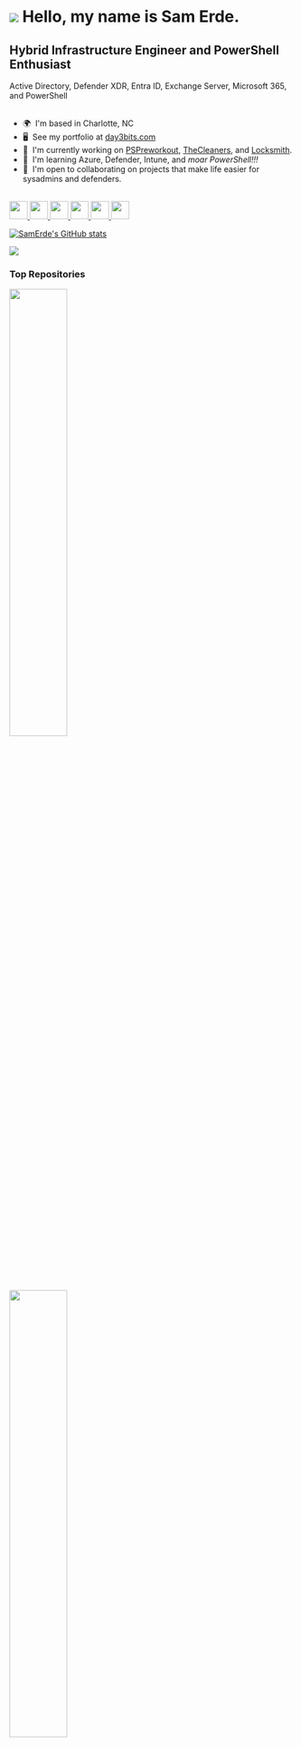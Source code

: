 # ![](https://user-images.githubusercontent.com/18350557/176309783-0785949b-9127-417c-8b55-ab5a4333674e.gif) Hello, my name is Sam Erde.

## Hybrid Infrastructure Engineer and PowerShell Enthusiast
Active Directory, Defender XDR, Entra ID, Exchange Server, Microsoft 365, and PowerShell
&nbsp;  
&nbsp;  
- 🌍  I'm based in Charlotte, NC
- 🖥️  See my portfolio at [day3bits.com](http://day3bits.com)
- 🚀  I'm currently working on [PSPreworkout](http://github.com/SamErde/PSPreworkout), [TheCleaners](https://github.com/SamErde/TheCleaners), and [Locksmith](https://github.com/TrimarcJake/Locksmith).
- 🧠  I'm learning Azure, Defender, Intune, and *moar PowerShell!!!*
- 🤝  I'm open to collaborating on projects that make life easier for sysadmins and defenders.
&nbsp;  
&nbsp;  

<a href="https://discord.com/users/SamErde" target="_blank" rel="noreferrer"> <picture> <source media="(prefers-color-scheme: dark)" srcset="https://raw.githubusercontent.com/danielcranney/readme-generator/main/public/icons/socials/discord-dark.svg" /> <source media="(prefers-color-scheme: light)" srcset="https://raw.githubusercontent.com/danielcranney/readme-generator/main/public/icons/socials/discord.svg" /> <img src="https://raw.githubusercontent.com/danielcranney/readme-generator/main/public/icons/socials/discord.svg" width="32" height="32" /> </picture> </a> <a href="https://www.github.com/SamErde" target="_blank" rel="noreferrer"> <picture> <source media="(prefers-color-scheme: dark)" srcset="https://raw.githubusercontent.com/danielcranney/readme-generator/main/public/icons/socials/github-dark.svg" /> <source media="(prefers-color-scheme: light)" srcset="https://raw.githubusercontent.com/danielcranney/readme-generator/main/public/icons/socials/github.svg" /> <img src="https://raw.githubusercontent.com/danielcranney/readme-generator/main/public/icons/socials/github.svg" width="32" height="32" /> </picture> </a> <a href="https://SamErde.hashnode.dev" target="_blank" rel="noreferrer"> <picture> <source media="(prefers-color-scheme: dark)" srcset="https://raw.githubusercontent.com/danielcranney/readme-generator/main/public/icons/socials/hashnode-dark.svg" /> <source media="(prefers-color-scheme: light)" srcset="https://raw.githubusercontent.com/danielcranney/readme-generator/main/public/icons/socials/hashnode.svg" /> <img src="https://raw.githubusercontent.com/danielcranney/readme-generator/main/public/icons/socials/hashnode.svg" width="32" height="32" /> </picture> </a> <a href="https://www.linkedin.com/in/SamErde" target="_blank" rel="noreferrer"> <picture> <source media="(prefers-color-scheme: dark)" srcset="https://raw.githubusercontent.com/danielcranney/readme-generator/main/public/icons/socials/linkedin-dark.svg" /> <source media="(prefers-color-scheme: light)" srcset="https://raw.githubusercontent.com/danielcranney/readme-generator/main/public/icons/socials/linkedin.svg" /> <img src="https://raw.githubusercontent.com/danielcranney/readme-generator/main/public/icons/socials/linkedin.svg" width="32" height="32" /> </picture> </a> <a href="https://www.polywork.com/SamErde" target="_blank" rel="noreferrer"> <picture> <source media="(prefers-color-scheme: dark)" srcset="https://raw.githubusercontent.com/danielcranney/readme-generator/main/public/icons/socials/polywork-dark.svg" /> <source media="(prefers-color-scheme: light)" srcset="https://raw.githubusercontent.com/danielcranney/readme-generator/main/public/icons/socials/polywork.svg" /> <img src="https://raw.githubusercontent.com/danielcranney/readme-generator/main/public/icons/socials/polywork.svg" width="32" height="32" /> </picture> </a> <a href="https://www.x.com/SamErde" target="_blank" rel="noreferrer"> <picture> <source media="(prefers-color-scheme: dark)" srcset="https://raw.githubusercontent.com/danielcranney/readme-generator/main/public/icons/socials/twitter-dark.svg" /> <source media="(prefers-color-scheme: light)" srcset="https://raw.githubusercontent.com/danielcranney/readme-generator/main/public/icons/socials/twitter.svg" /> <img src="https://raw.githubusercontent.com/danielcranney/readme-generator/main/public/icons/socials/twitter.svg" width="32" height="32" /> </picture> </a>


<a href="https://www.github.com/SamErde"><img src="https://github-readme-stats.vercel.app/api?username=SamErde&show_icons=true&hide=&rank_icon=percentile&count_private=true&title_color=0891b2&text_color=ffffff&icon_color=0891b2&bg_color=1c1917&hide_border=true&show_icons=true" alt="SamErde's GitHub stats" /></a>

<a href="https://www.github.com/SamErde"><img src="https://github-readme-streak-stats.herokuapp.com/?user=SamErde&stroke=ffffff&background=1c1917&ring=0891b2&fire=0891b2&currStreakNum=ffffff&currStreakLabel=0891b2&sideNums=ffffff&sideLabels=ffffff&dates=ffffff&hide_border=true" /></a>

### Top Repositories

<a href="https://github.com/SamErde/PSPreworkout"><img width="45%" src="https://github-readme-stats.vercel.app/api/pin/?username=SamErde&repo=PSPreworkout&title_color=0891b2&text_color=ffffff&icon_color=0891b2&bg_color=1c1917&hide_border=true&locale=en" /></a>
 
 <a href="https://github.com/SamErde/PowerShell"><img width="45%" src="https://github-readme-stats.vercel.app/api/pin/?username=SamErde&repo=PowerShell&title_color=0891b2&text_color=ffffff&icon_color=0891b2&bg_color=1c1917&hide_border=true&locale=en" /></a>

 <a href="https://github.com/SamErde/TheCleaners"><img width="45%" src="https://github-readme-stats.vercel.app/api/pin/?username=SamErde&repo=TheCleaners&title_color=0891b2&text_color=ffffff&icon_color=0891b2&bg_color=1c1917&hide_border=true&locale=en" /></a>
&nbsp;  
&nbsp;  

### Support Me

<a href="https://www.buymeacoffee.com/SamErde"><img src="https://cdn.buymeacoffee.com/buttons/v2/default-yellow.png" width="150"/></a>  
<a href="https://www.ko-fi.com/SamErde"><img src="https://storage.ko-fi.com/cdn/kofi2.png?v=3" width="150"/></a>  
